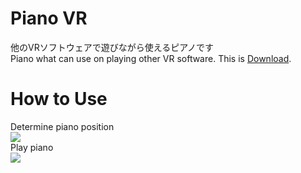 # Piano VR
他のVRソフトウェアで遊びながら使えるピアノです  
Piano what can use on playing other VR software. This is [Download](https://github.com/rn9dfj3/piano_vr/releases).  
# How to Use
Determine piano position  
![](https://github.com/rn9dfj3/piano_vr/blob/master/figure1.png)  
Play piano  
![](https://github.com/rn9dfj3/piano_vr/blob/master/figure2.png)  
